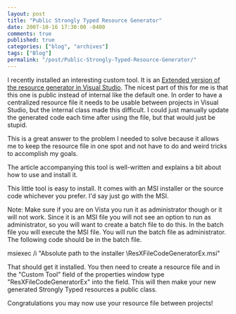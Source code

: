 ```yaml
---
layout: post
title: "Public Strongly Typed Resource Generator"
date: 2007-10-16 17:30:00 -0400
comments: true
published: true
categories: ["blog", "archives"]
tags: ["Blog"]
permalink: "/post/Public-Strongly-Typed-Resource-Generator/"
---
```

<!-- more -->



<p>I recently installed an interesting custom tool. It is an <a href="http://www.codeproject.com/dotnet/ResXFileCodeGeneratorEx.asp" target="_blank">Extended version of the resource generator in Visual Studio</a>. The nicest part of this for me is that this one is public instead of internal like the default one. In order to have a centralized resource file it needs to be usable between projects in Visual Studio, but the internal class made this difficult. I could just manually update the generated code each time after using the file, but that would just be stupid.</p>
<p>This is a&nbsp;great&nbsp;answer to&nbsp;the problem I needed to solve&nbsp;because it allows me to keep the resource file in one spot and not have to do and weird tricks to accomplish my goals.</p>
<p>The article accompanying this tool is well-written and explains a bit about how to use and install it.</p>
<p>This little tool is easy to install. It comes with an MSI installer or the source code whichever you prefer. I'd say just go with the MSI.</p>
<p>Note: Make sure if you are on Vista you run it as administrator though or it will not work. Since it is an MSI file you will not see an option to run as administrator, so you will want to create a batch file to do this. In the batch file you will execute the MSI file. You will run the batch file as administrator. The following code should be in the batch file.</p>
<p>msiexec /i "Absolute path to the installer \ResXFileCodeGeneratorEx.msi"</p>
<p>That should get it installed. You then need to create a resource file and in the "Custom Tool" field of the properties window&nbsp;type "ResXFileCodeGeneratorEx" into the field. This will then make your new generated Strongly Typed resources a public class.</p>
<p>Congratulations you may now use your resource file between projects!</p>

